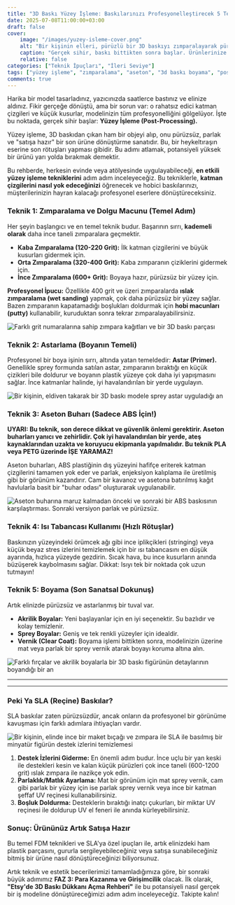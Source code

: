 ```yaml
---
title: "3D Baskı Yüzey İşleme: Baskılarınızı Profesyonelleştirecek 5 Teknik"
date: 2025-07-08T11:00:00+03:00
draft: false
cover:
    image: "/images/yuzey-isleme-cover.png"
    alt: "Bir kişinin elleri, pürüzlü bir 3D baskıyı zımparalayarak pürüzsüz hale getiriyor"
    caption: "Gerçek sihir, baskı bittikten sonra başlar. Ürünlerinize hak ettiği değeri verin."
    relative: false
categories: ["Teknik İpuçları", "İleri Seviye"]
tags: ["yüzey işleme", "zımparalama", "aseton", "3d baskı boyama", "post-processing"]
comments: true
---
```


Harika bir model tasarladınız, yazıcınızda saatlerce bastınız ve elinize aldınız. Fikir gerçeğe dönüştü, ama bir sorun var: o rahatsız edici katman çizgileri ve küçük kusurlar, modelinizin tüm profesyonelliğini gölgelüyor. İşte bu noktada, gerçek sihir başlar: **Yüzey İşleme (Post-Processing).**

Yüzey işleme, 3D baskıdan çıkan ham bir objeyi alıp, onu pürüzsüz, parlak ve "satışa hazır" bir son ürüne dönüştürme sanatıdır. Bu, bir heykeltıraşın eserine son rötuşları yapması gibidir. Bu adımı atlamak, potansiyeli yüksek bir ürünü yarı yolda bırakmak demektir.

Bu rehberde, herkesin evinde veya atölyesinde uygulayabileceği, **en etkili yüzey işleme tekniklerini** adım adım inceleyeceğiz. Bu tekniklerle, **katman çizgilerini nasıl yok edeceğinizi** öğrenecek ve hobici baskılarınızı, müşterilerinizin hayran kalacağı profesyonel eserlere dönüştüreceksiniz.

### Teknik 1: Zımparalama ve Dolgu Macunu (Temel Adım)

Her şeyin başlangıcı ve en temel teknik budur. Başarının sırrı, **kademeli olarak** daha ince taneli zımparalara geçmektir.

*   **Kaba Zımparalama (120-220 Grit):** İlk katman çizgilerini ve büyük kusurları gidermek için.
*   **Orta Zımparalama (320-400 Grit):** Kaba zımparanın çiziklerini gidermek için.
*   **İnce Zımparalama (600+ Grit):** Boyaya hazır, pürüzsüz bir yüzey için.

**Profesyonel İpucu:** Özellikle 400 grit ve üzeri zımparalarda **ıslak zımparalama (wet sanding)** yapmak, çok daha pürüzsüz bir yüzey sağlar. Bazen zımparanın kapatamadığı boşlukları doldurmak için **hobi macunları (putty)** kullanabilir, kuruduktan sonra tekrar zımparalayabilirsiniz.

![Farklı grit numaralarına sahip zımpara kağıtları ve bir 3D baskı parçası](/images/yuzey-zimparalama.png)

### Teknik 2: Astarlama (Boyanın Temeli)

Profesyonel bir boya işinin sırrı, altında yatan temeldedir: **Astar (Primer).** Genellikle sprey formunda satılan astar, zımparanın bıraktığı en küçük çizikleri bile doldurur ve boyanın plastik yüzeye çok daha iyi yapışmasını sağlar. İnce katmanlar halinde, iyi havalandırılan bir yerde uygulayın.

![Bir kişinin, eldiven takarak bir 3D baskı modele sprey astar uyguladığı an](/images/yuzey-astarlama.png)

### Teknik 3: Aseton Buharı (Sadece ABS İçin!)

**UYARI: Bu teknik, son derece dikkat ve güvenlik önlemi gerektirir. Aseton buharları yanıcı ve zehirlidir. Çok iyi havalandırılan bir yerde, ateş kaynaklarından uzakta ve koruyucu ekipmanla yapılmalıdır. Bu teknik PLA veya PETG üzerinde İŞE YARAMAZ!**

Aseton buharları, ABS plastiğinin dış yüzeyini hafifçe eriterek katman çizgilerini tamamen yok eder ve parlak, enjeksiyon kalıplama ile üretilmiş gibi bir görünüm kazandırır. Cam bir kavanoz ve asetona batırılmış kağıt havlularla basit bir "buhar odası" oluşturarak uygulanabilir.

![Aseton buharına maruz kalmadan önceki ve sonraki bir ABS baskısının karşılaştırması. Sonraki versiyon parlak ve pürüzsüz.](/images/yuzey-aseton.png)

### Teknik 4: Isı Tabancası Kullanımı (Hızlı Rötuşlar)

Baskınızın yüzeyindeki örümcek ağı gibi ince iplikçikleri (stringing) veya küçük beyaz stres izlerini temizlemek için bir ısı tabancasını en düşük ayarında, hızlıca yüzeyde gezdirin. Sıcak hava, bu ince kusurların anında büzüşerek kaybolmasını sağlar. Dikkat: Isıyı tek bir noktada çok uzun tutmayın!

### Teknik 5: Boyama (Son Sanatsal Dokunuş)

Artık elinizde pürüzsüz ve astarlanmış bir tuval var.
*   **Akrilik Boyalar:** Yeni başlayanlar için en iyi seçenektir. Su bazlıdır ve kolay temizlenir.
*   **Sprey Boyalar:** Geniş ve tek renkli yüzeyler için idealdir.
*   **Vernik (Clear Coat):** Boyama işlemi bittikten sonra, modelinizin üzerine mat veya parlak bir sprey vernik atarak boyayı koruma altına alın.

![Farklı fırçalar ve akrilik boyalarla bir 3D baskı figürünün detaylarının boyandığı bir an](/images/yuzey-boyama.png)

---
<hr class="custom-hr">

### Peki Ya SLA (Reçine) Baskılar?

SLA baskılar zaten pürüzsüzdür, ancak onların da profesyonel bir görünüme kavuşması için farklı adımlara ihtiyaçları vardır.

![Bir kişinin, elinde ince bir maket bıçağı ve zımpara ile SLA ile basılmış bir minyatür figürün destek izlerini temizlemesi](/images/yuzey-sla-isleme.png)

1.  **Destek İzlerini Giderme:** En önemli adım budur. İnce uçlu bir yan keski ile destekleri kesin ve kalan küçük pürüzleri çok ince taneli (600-1200 grit) ıslak zımpara ile nazikçe yok edin.
2.  **Parlaklık/Matlık Ayarlama:** Mat bir görünüm için mat sprey vernik, cam gibi parlak bir yüzey için ise parlak sprey vernik veya ince bir katman şeffaf UV reçinesi kullanabilirsiniz.
3.  **Boşluk Doldurma:** Desteklerin bıraktığı inatçı çukurları, bir miktar UV reçinesi ile doldurup UV el feneri ile anında kürleyebilirsiniz.

### Sonuç: Ürününüz Artık Satışa Hazır

Bu temel FDM teknikleri ve SLA'ya özel ipuçları ile, artık elinizdeki ham plastik parçasını, gururla sergileyebileceğiniz veya satışa sunabileceğiniz bitmiş bir ürüne nasıl dönüştüreceğinizi biliyorsunuz.

Artık teknik ve estetik becerilerimizi tamamladığımıza göre, bir sonraki büyük adımımız **FAZ 3: Para Kazanma ve Girişimcilik** olacak. İlk olarak, **"Etsy'de 3D Baskı Dükkanı Açma Rehberi"** ile bu potansiyeli nasıl gerçek bir iş modeline dönüştüreceğimizi adım adım inceleyeceğiz. Takipte kalın!